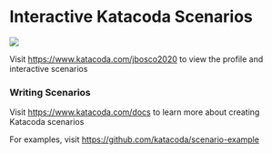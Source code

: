 # Interactive Katacoda Scenarios

[![](http://shields.katacoda.com/katacoda/jbosco2020/count.svg)](https://www.katacoda.com/jbosco2020 "Get your profile on Katacoda.com")

Visit https://www.katacoda.com/jbosco2020 to view the profile and interactive scenarios

### Writing Scenarios
Visit https://www.katacoda.com/docs to learn more about creating Katacoda scenarios

For examples, visit https://github.com/katacoda/scenario-example
